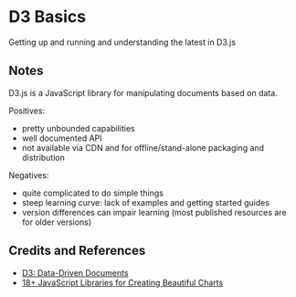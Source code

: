 # D3 Basics

Getting up and running and understanding the latest in D3.js

## Notes

D3.js is a JavaScript library for manipulating documents based on data.

Positives:

* pretty unbounded capabilities
* well documented API
* not available via CDN and for offline/stand-alone packaging and distribution

Negatives:

* quite complicated to do simple things
* steep learning curve: lack of examples and getting started guides
* version differences can impair learning (most published resources are for older versions)


## Credits and References

* [D3: Data-Driven Documents](https://d3js.org/)
* [18+ JavaScript Libraries for Creating Beautiful Charts](https://www.sitepoint.com/best-javascript-charting-libraries/)